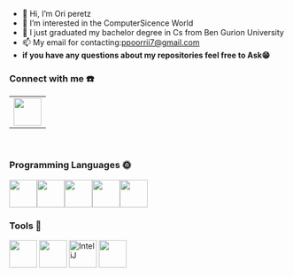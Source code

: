 - 👋 Hi, I’m Ori peretz
- 👀 I’m interested in the ComputerSicence World
- 🌱 I just graduated my bachelor degree in Cs from Ben Gurion University
- 📫 My email for contacting:ppoorrii7@gmail.com
- **if you have any questions about my repositories feel free to Ask😁**

### Connect with me :telephone:
<table>
    <tbody>
        <tr>
            <td><a href="https://www.linkedin.com/in/ori-peretz-102388249/" target=”_blank”>
            <img height="50" src="https://www.vectorlogo.zone/logos/linkedin/linkedin-ar21.svg" />
            </a></td>
        </tr>
    </tbody>
</table>  
<br />
 
### Programming Languages :sun_with_face:
<img height=50 src="https://cdn.jsdelivr.net/gh/devicons/devicon/icons/cplusplus/cplusplus-original.svg" /><img height=50 src="https://cdn.jsdelivr.net/gh/devicons/devicon/icons/c/c-original.svg"/><img height=50 src="https://cdn.jsdelivr.net/gh/devicons/devicon/icons/java/java-original.svg" /><img height=50 src="https://cdn.jsdelivr.net/gh/devicons/devicon/icons/python/python-original.svg"  /><img height=50 src="https://www.vectorlogo.zone/logos/typescriptlang/typescriptlang-icon.svg"/>
 
### Tools :wrench:
<img height=50 src="https://cdn.jsdelivr.net/gh/devicons/devicon/icons/vscode/vscode-original.svg" />  <img height=50 src="https://www.vectorlogo.zone/logos/eclipse_che/eclipse_che-icon.svg">  <img alt="InteliJ" height=50 src="https://user-images.githubusercontent.com/57855070/98331898-3a017a00-2006-11eb-938a-eb22d38f9f57.png">   <img height=50 src="https://cdn.jsdelivr.net/gh/devicons/devicon/icons/github/github-original.svg" />
<br />


